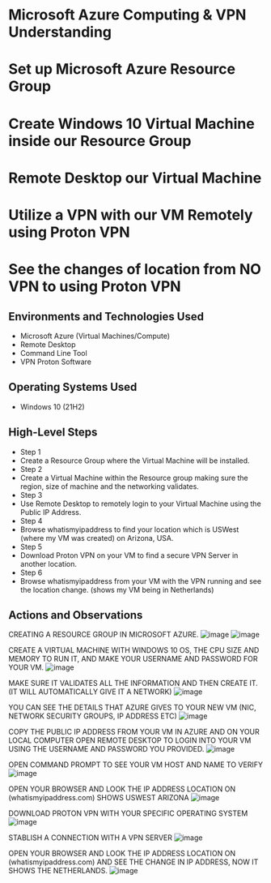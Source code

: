 # Microsoft Azure Computing & VPN Understanding
#
#
# Set up Microsoft Azure Resource Group
# Create Windows 10 Virtual Machine inside our Resource Group
# Remote Desktop our Virtual Machine 
# Utilize a VPN with our VM Remotely using Proton VPN
# See the changes of location from NO VPN to using Proton VPN

<h2>Environments and Technologies Used</h2>

- Microsoft Azure (Virtual Machines/Compute)
- Remote Desktop
- Command Line Tool
- VPN Proton Software

<h2>Operating Systems Used </h2>

- Windows 10 (21H2)

<h2>High-Level Steps</h2>

- Step 1
- Create a Resource Group where the Virtual Machine will be installed.
- Step 2
- Create a Virtual Machine within the Resource group making sure the region, size of machine and the networking validates.
- Step 3
- Use Remote Desktop to remotely login to your Virtual Machine using the Public IP Address.
- Step 4
- Browse whatismyipaddress to find your location which is USWest (where my VM was created) on Arizona, USA.
- Step 5
- Download Proton VPN on your VM to find a secure VPN Server in another location.
- Step 6
- Browse whatismyipaddress from your VM with the VPN running and see the location change. (shows my VM being in Netherlands)

<h2>Actions and Observations</h2>

CREATING A RESOURCE GROUP IN MICROSOFT AZURE.
![image](https://github.com/JasonCIT/MicrosoftAzureComputing/assets/145295769/45abdb8b-db08-457c-8952-c27c659aea13)
![image](https://github.com/JasonCIT/MicrosoftAzureComputing/assets/145295769/18fd5851-30b4-4400-bcfa-e6f57b988cb9)

CREATE A VIRTUAL MACHINE WITH WINDOWS 10 OS, THE CPU SIZE AND MEMORY TO RUN IT, AND MAKE YOUR USERNAME AND PASSWORD FOR YOUR VM.
![image](https://github.com/JasonCIT/MicrosoftAzureComputing/assets/145295769/89657ce3-15f0-4db9-adb0-48caa2110863)

MAKE SURE IT VALIDATES ALL THE INFORMATION AND THEN CREATE IT. (IT WILL AUTOMATICALLY GIVE IT A NETWORK)
![image](https://github.com/JasonCIT/MicrosoftAzureComputing/assets/145295769/d2ae1424-3168-4aee-8b2d-b2a8e29ac9a1)

YOU CAN SEE THE DETAILS THAT AZURE GIVES TO YOUR NEW VM (NIC, NETWORK SECURITY GROUPS, IP ADDRESS ETC)
![image](https://github.com/JasonCIT/MicrosoftAzureComputing/assets/145295769/051ca282-48d1-49e6-a4b8-48d0c193a8ff)

COPY THE PUBLIC IP ADDRESS FROM YOUR VM IN AZURE AND ON YOUR LOCAL COMPUTER OPEN REMOTE DESKTOP TO LOGIN INTO YOUR VM USING THE USERNAME AND PASSWORD YOU PROVIDED.
![image](https://github.com/JasonCIT/MicrosoftAzureComputing/assets/145295769/54f1b974-dc9c-4c7c-aed0-b27490ec3358)

OPEN COMMAND PROMPT TO SEE YOUR VM HOST AND NAME TO VERIFY
![image](https://github.com/JasonCIT/MicrosoftAzureComputing/assets/145295769/727ae620-91fe-4b26-b4a6-1f2735fe01fd)

OPEN YOUR BROWSER AND LOOK THE IP ADDRESS LOCATION ON (whatismyipaddress.com) SHOWS USWEST ARIZONA
![image](https://github.com/JasonCIT/MicrosoftAzureComputing/assets/145295769/62d754a1-a11b-4db3-9a18-9e706cb476d1)

DOWNLOAD PROTON VPN WITH YOUR SPECIFIC OPERATING SYSTEM
![image](https://github.com/JasonCIT/MicrosoftAzureComputing/assets/145295769/0018ccbf-2309-44f2-870a-88ebecda63b2)

STABLISH A CONNECTION WITH A VPN SERVER 
![image](https://github.com/JasonCIT/MicrosoftAzureComputing/assets/145295769/94caf404-1c57-4150-b32d-30f7f4f5a845)

OPEN YOUR BROWSER AND LOOK THE IP ADDRESS LOCATION ON (whatismyipaddress.com) AND SEE THE CHANGE IN IP ADDRESS, NOW IT SHOWS THE NETHERLANDS.
![image](https://github.com/JasonCIT/MicrosoftAzureComputing/assets/145295769/560a9898-4a08-42e3-96bc-ad061e18b78a)

